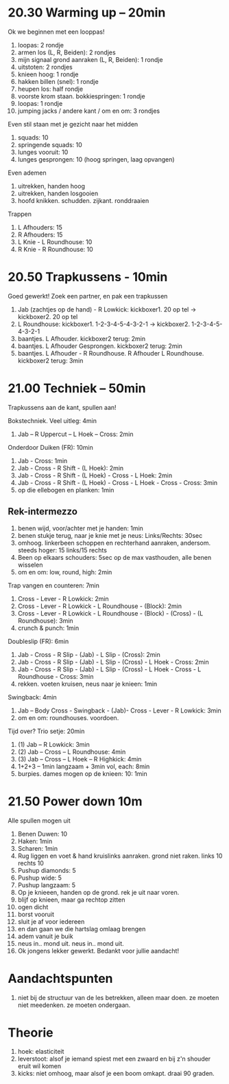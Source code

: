 # 20.30 Warming up – 20min

Ok we beginnen met een looppas!

 1. loopas: 2 rondje
 1. armen los (L, R, Beiden): 2 rondjes
 1. mijn signaal grond aanraken (L, R, Beiden): 1 rondje
 1. uitstoten: 2 rondjes
 1. knieen hoog: 1 rondje
 1. hakken billen (snel): 1 rondje
 1. heupen los: half rondje
 1. voorste krom staan. bokkiespringen: 1 rondje
 1. loopas: 1 rondje
 1. jumping jacks / andere kant / om en om: 3 rondjes

Even stil staan met je gezicht naar het midden

 1. squads: 10
 1. springende squads: 10
 1. lunges vooruit: 10
 1. lunges gesprongen: 10 (hoog springen, laag opvangen)

Even ademen

 1. uitrekken, handen hoog
 1. uitrekken, handen losgooien
 1. hoofd knikken. schudden. zijkant. ronddraaien

Trappen

 1. L Afhouders: 15
 1. R Afhouders: 15
 1. L Knie - L Roundhouse: 10
 1. R Knie - R Roundhouse: 10 

# 20.50 Trapkussens - 10min

Goed gewerkt! Zoek een partner, en pak een trapkussen

 1. Jab (zachtjes op de hand) - R Lowkick: kickboxer1. 20 op tel -> kickboxer2. 20 op tel
 1. L Roundhouse: kickboxer1. 1-2-3-4-5-4-3-2-1 -> kickboxer2. 1-2-3-4-5-4-3-2-1
 1. baantjes. L Afhouder. kickboxer2 terug: 2min
 1. baantjes. L Afhouder Gesprongen. kickboxer2 terug: 2min
 1. baantjes. L Afhouder - R Roundhouse. R Afhouder L Roundhouse. kickboxer2 terug: 3min

# 21.00 Techniek – 50min

Trapkussens aan de kant, spullen aan!

Bokstechniek. Veel uitleg: 4min

 1. Jab – R Uppercut – L Hoek – Cross: 2min

Onderdoor Duiken (FR): 10min

 1. Jab - Cross: 1min
 1. Jab - Cross - R Shift - (L Hoek): 2min
 1. Jab - Cross - R Shift - (L Hoek) - Cross - L Hoek: 2min
 1. Jab - Cross - R Shift - (L Hoek) - Cross - L Hoek - Cross - Cross: 3min
 1. op die ellebogen en planken: 1min

## Rek-intermezzo

 1. benen wijd, voor/achter met je handen: 1min
 1. benen stukje terug, naar je knie met je neus: Links/Rechts: 30sec
 1. omhoog. linkerbeen schoppen en rechterhand aanraken, andersom. steeds hoger: 15 links/15 rechts
 1. Been op elkaars schouders: 5sec op de max vasthouden, alle benen wisselen
 1. om en om: low, round, high: 2min 

Trap vangen en counteren: 7min

 1. Cross - Lever - R Lowkick: 2min
 1. Cross - Lever - R Lowkick - L Roundhouse - (Block): 2min
 1. Cross - Lever - R Lowkick - L Roundhouse - (Block) - (Cross) - (L Roundhouse): 3min
 1. crunch & punch: 1min

Doubleslip (FR): 6min

 1. Jab - Cross - R Slip - (Jab) - L Slip - (Cross): 2min
 1. Jab - Cross - R Slip - (Jab) - L Slip - (Cross) - L Hoek - Cross: 2min
 1. Jab - Cross - R Slip - (Jab) - L Slip - (Cross) - L Hoek - Cross - L Roundhouse - Cross: 3min
 1. rekken. voeten kruisen, neus naar je knieen: 1min

Swingback: 4min

 1. Jab – Body Cross - Swingback - (Jab)- Cross - Lever - R Lowkick: 3min
 1. om en om: roundhouses. voordoen.

Tijd over? Trio setje: 20min

 1. (1) Jab – R Lowkick: 3min
 1. (2) Jab – Cross – L Roundhouse: 4min
 1. (3) Jab – Cross – L Hoek – R Highkick: 4min
 1. 1+2+3 – 1min langzaam + 3min vol, each: 8min
 1. burpies. dames mogen op de knieen: 10: 1min

# 21.50 Power down 10m

Alle spullen mogen uit

 1. Benen Duwen: 10
 1. Haken: 1min
 1. Scharen: 1min
 1. Rug liggen en voet & hand kruislinks aanraken. grond niet raken. links 10 rechts 10
 1. Pushup diamonds: 5
 1. Pushup wide: 5
 1. Pushup langzaam: 5
 1. Op je knieeen, handen op de grond. rek je uit naar voren.
 1. blijf op knieen, maar ga rechtop zitten
 1. ogen dicht
 1. borst vooruit
 1. sluit je af voor iedereen
 1. en dan gaan we die hartslag omlaag brengen
 1. adem vanuit je buik
 1. neus in.. mond uit. neus in.. mond uit.
 1. Ok jongens lekker gewerkt. Bedankt voor jullie aandacht! 

# Aandachtspunten

 1. niet bij de structuur van de les betrekken, alleen maar doen. ze moeten niet meedenken. ze moeten ondergaan. 

# Theorie

 1. hoek: elasticiteit
 1. leverstoot: alsof je iemand spiest met een zwaard en bij z'n shouder eruit wil komen
 1. kicks: niet omhoog, maar alsof je een boom omkapt. draai 90 graden.
